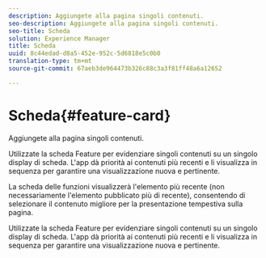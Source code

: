 ```yaml
---
description: Aggiungete alla pagina singoli contenuti.
seo-description: Aggiungete alla pagina singoli contenuti.
seo-title: Scheda
solution: Experience Manager
title: Scheda
uuid: 8c44edad-d8a5-452e-952c-5d6818e5c0b0
translation-type: tm+mt
source-git-commit: 67aeb3de964473b326c88c3a3f81ff48a6a12652

---
```



# Scheda{#feature-card}

Aggiungete alla pagina singoli contenuti.

Utilizzate la scheda Feature per evidenziare singoli contenuti su un singolo display di scheda. L'app dà priorità ai contenuti più recenti e li visualizza in sequenza per garantire una visualizzazione nuova e pertinente.

La scheda delle funzioni visualizzerà l'elemento più recente (non necessariamente l'elemento pubblicato più di recente), consentendo di selezionare il contenuto migliore per la presentazione tempestiva sulla pagina.

Utilizzate la scheda Feature per evidenziare singoli contenuti su un singolo display di scheda. L'app dà priorità ai contenuti più recenti e li visualizza in sequenza per garantire una visualizzazione nuova e pertinente.
